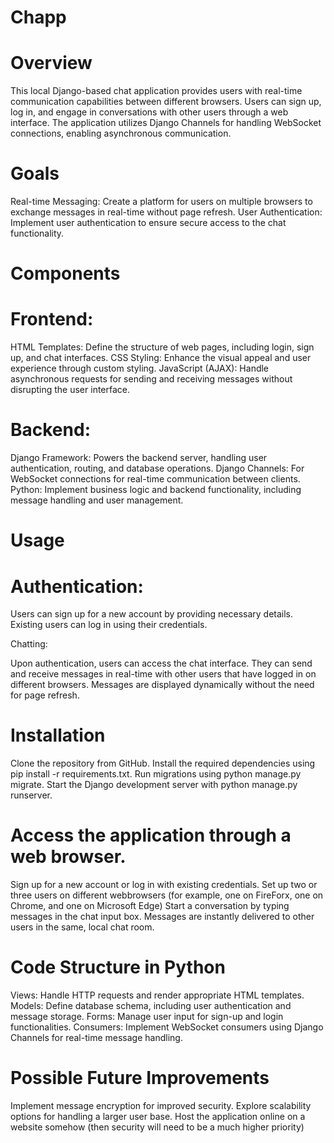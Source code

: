 # Chapp

# Overview

This local Django-based chat application provides users with real-time communication capabilities between different browsers. Users can sign up, log in, and engage in conversations with other users through a web interface. The application utilizes Django Channels for handling WebSocket connections, enabling asynchronous communication.

# Goals

Real-time Messaging: Create a platform for users on multiple browsers to exchange messages in real-time without page refresh.
User Authentication: Implement user authentication to ensure secure access to the chat functionality.

# Components

# Frontend:

HTML Templates: Define the structure of web pages, including login, sign up, and chat interfaces.
CSS Styling: Enhance the visual appeal and user experience through custom styling.
JavaScript (AJAX): Handle asynchronous requests for sending and receiving messages without disrupting the user interface.

# Backend:

Django Framework: Powers the backend server, handling user authentication, routing, and database operations.
Django Channels: For WebSocket connections for real-time communication between clients.
Python: Implement business logic and backend functionality, including message handling and user management.

# Usage

# Authentication:

Users can sign up for a new account by providing necessary details.
Existing users can log in using their credentials.

Chatting:

Upon authentication, users can access the chat interface.
They can send and receive messages in real-time with other users that have logged in on different browsers.
Messages are displayed dynamically without the need for page refresh.

# Installation

Clone the repository from GitHub.
Install the required dependencies using pip install -r requirements.txt.
Run migrations using python manage.py migrate.
Start the Django development server with python manage.py runserver.

# Access the application through a web browser.
Sign up for a new account or log in with existing credentials.
Set up two or three users on different webbrowsers (for example, one on FireForx, one on Chrome, and one on Microsoft Edge)
Start a conversation by typing messages in the chat input box.
Messages are instantly delivered to other users in the same, local chat room.

# Code Structure in Python

Views: Handle HTTP requests and render appropriate HTML templates.
Models: Define database schema, including user authentication and message storage.
Forms: Manage user input for sign-up and login functionalities.
Consumers: Implement WebSocket consumers using Django Channels for real-time message handling.

# Possible Future Improvements

Implement message encryption for improved security.
Explore scalability options for handling a larger user base.
Host the application online on a website somehow (then security will need to be a much higher priority)
